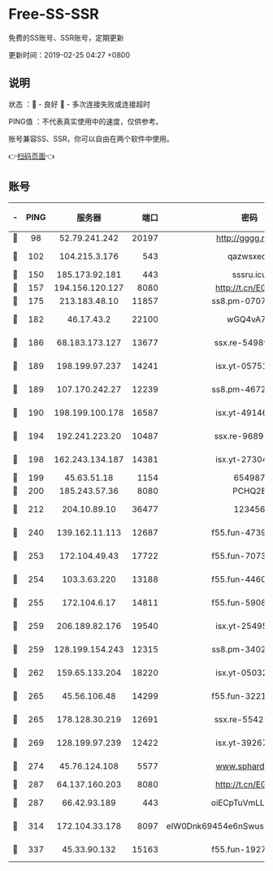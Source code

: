 # Free-SS-SSR

免费的SS账号、SSR账号，定期更新

更新时间：2019-02-25 04:27 +0800

## 说明

状态     ：🙂 - 良好 🙁 - 多次连接失败或连接超时

PING值   ：不代表真实使用中的速度，仅供参考。

账号兼容SS、SSR，你可以自由在两个软件中使用。

👉[扫码页面](https://liesauer.github.io/free-ss-ssr.github.io/)👈

## 账号

|-|PING|服务器|端口|密码|加密方式|区域|
|:----:|:----:|:-----:|-----:|:----:|:----:|:----:|
|🙂|98|52.79.241.242|20197|http://gggg.rocks|chacha20|KR|
|🙂|102|104.215.3.176|543|qazwsxedc|aes-256-gcm|JP|
|🙂|150|185.173.92.181|443|sssru.icu|rc4-md5|RU|
|🙂|157|194.156.120.127|8080|http://t.cn/EGJIyrl|rc4-md5|RU|
|🙂|175|213.183.48.10|11857|ss8.pm-07077864|rc4-md5|RU|
|🙂|182|46.17.43.2|22100|wGQ4vA7D|aes-256-gcm|RU|
|🙂|186|68.183.173.127|13677|ssx.re-54989679|aes-256-cfb|US|
|🙂|189|198.199.97.237|14241|isx.yt-05751748|aes-256-cfb|US|
|🙂|189|107.170.242.27|12239|ss8.pm-46728067|aes-256-cfb|US|
|🙂|190|198.199.100.178|16587|isx.yt-49146501|aes-256-cfb|US|
|🙂|194|192.241.223.20|10487|ssx.re-96891906|aes-256-cfb|US|
|🙂|198|162.243.134.187|14381|isx.yt-27304607|aes-256-cfb|US|
|🙂|199|45.63.51.18|1154|654987|chacha20|US|
|🙂|200|185.243.57.36|8080|PCHQ2E|rc4-md5|US|
|🙂|212|204.10.89.10|36477|123456|aes-256-cfb|US|
|🙂|240|139.162.11.113|12687|f55.fun-47392375|aes-256-cfb|SG|
|🙂|253|172.104.49.43|17722|f55.fun-70732779|aes-256-cfb|SG|
|🙂|254|103.3.63.220|13188|f55.fun-44609917|aes-256-cfb|SG|
|🙂|255|172.104.6.17|14811|f55.fun-59087446|aes-256-cfb|US|
|🙂|259|206.189.82.176|19540|isx.yt-25495933|aes-256-cfb|SG|
|🙂|259|128.199.154.243|12315|ss8.pm-34025795|aes-256-cfb|SG|
|🙂|262|159.65.133.204|18220|isx.yt-05032112|aes-256-cfb|SG|
|🙂|265|45.56.106.48|14299|f55.fun-32217905|aes-256-cfb|US|
|🙂|265|178.128.30.219|12691|ssx.re-55425348|aes-256-cfb|SG|
|🙂|269|128.199.97.239|12422|isx.yt-39267697|aes-256-cfb|SG|
|🙂|274|45.76.124.108|5577|www.sphard.com|aes-256-cfb|AU|
|🙂|287|64.137.160.203|8080|http://t.cn/EGJIyrl|rc4-md5|CA|
|🙂|287|66.42.93.189|443|oiECpTuVmLLxk4Ts|aes-256-cfb|US|
|🙂|314|172.104.33.178|8097|eIW0Dnk69454e6nSwuspv9DmS201tQ0D|aes-256-cfb|SG|
|🙂|337|45.33.90.132|15163|f55.fun-19270599|aes-256-cfb|US|

